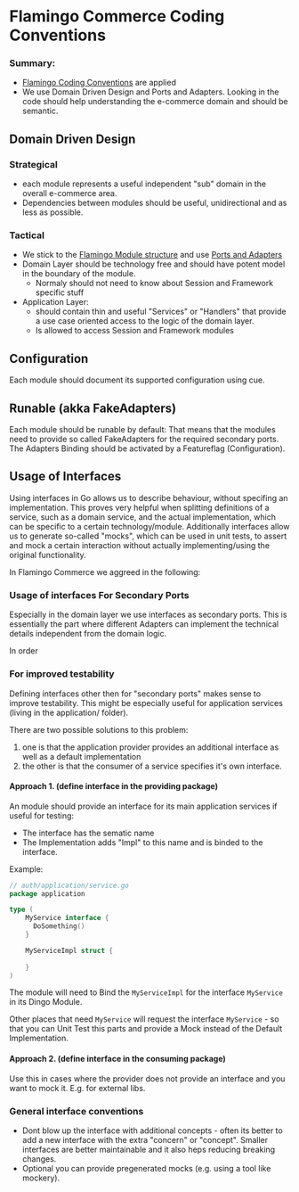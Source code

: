 # Flamingo Commerce Coding Conventions

### Summary:
* [Flamingo Coding Conventions](https://docs.flamingo.me/2.%20Flamingo%20Core/1.%20Flamingo%20Basics/8.%20Coding%20Conventions.html) are applied
* We use Domain Driven Design and Ports and Adapters. Looking in the code should help understanding the e-commerce domain and should be semantic.
  
## Domain Driven Design
### Strategical
 
* each module represents a useful independent "sub" domain in the overall e-commerce area.
* Dependencies between modules should be useful, unidirectional and as less as possible.

### Tactical
 
* We stick to the [Flamingo Module structure](https://docs.flamingo.me/2.%20Flamingo%20Core/1.%20Flamingo%20Basics/3.%20Flamingo%20Module%20Structure.html) and use [Ports and Adapters](https://docs.flamingo.me/2.%20Flamingo%20Core/1.%20Flamingo%20Basics/4.%20Ports%20and%20Adapters.html)
* Domain Layer should be technology free and should have potent model in the boundary of the module.
    * Normaly should not need to know about Session and Framework specific stuff
* Application Layer:
    * should contain thin and useful "Services" or "Handlers" that provide a use case oriented access to the logic of the domain layer.
    * Is allowed to access Session and Framework modules

## Configuration
Each module should document its supported configuration using cue.

## Runable (akka FakeAdapters)
Each module should be runable by default:
That means that the modules need to provide so called FakeAdapters for the required secondary ports. 
The Adapters Binding should be activated by a Featureflag (Configuration).

## Usage of Interfaces

Using interfaces in Go allows us to describe behaviour, without specifing an implementation.
This proves very helpful when splitting definitions of a service, such as a domain service, and the actual implementation, which can be specific to a certain technology/module.
Additionally interfaces allow us to generate so-called "mocks", which can be used in unit tests, to assert and mock a certain interaction without actually implementing/using the original functionality.

In Flamingo Commerce we aggreed in the following:

### Usage of interfaces For Secondary Ports
Especially in the domain layer we use interfaces as secondary ports. 
This is essentially the part where different Adapters can implement the technical details independent from the domain logic.

In order 

### For improved testability

Defining interfaces other then for "secondary ports" makes sense to improve testability.
This might be especially useful for application services (living in the application/ folder).

There are two possible solutions to this problem:

1. one is that the application provider provides an additional interface as well as a default implementation
2. the other is that the consumer of a service specifies it's own interface.

#### Approach 1. (define interface in the providing package)

An module should provide an interface for its main application services if useful for testing:

* The interface has the sematic name
* The Implementation adds "Impl" to this name and is binded to the interface.

Example:

```go
// auth/application/service.go
package application

type (
    MyService interface {
      DoSomething()  
    }

    MyServiceImpl struct {
    
    }   
)
```

The module will need to Bind the `MyServiceImpl` for the interface `MyService` in its Dingo Module.

Other places that need `MyService` will request the interface `MyService` - so that you can Unit Test this parts and provide a Mock instead of the Default Implementation.

#### Approach 2. (define interface in the consuming package)
Use this in cases where the provider does not provide an interface and you want to mock it.
E.g. for external libs.


### General interface conventions

* Dont blow up the interface with additional concepts - often its better to add a new interface with the extra "concern" or "concept". Smaller interfaces are better maintainable and it also heps reducing breaking changes.
* Optional you can provide pregenerated mocks (e.g. using a tool like mockery).